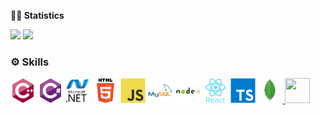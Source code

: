 <b>👩‍💻 Statistics</b>
<!-- GitHub Stats -->  
<p>  
<!-- GitHub Stats -->  
<img height="180em" src="https://github-readme-stats.vercel.app/api?username=juztim&include_all_commits=true&show_icons=true&hide_border=true&count_private=true&theme=gruvbox" />
<!-- Most Used Languages -->  
<img height="180em" src="https://github-readme-stats.vercel.app/api/top-langs/?username=juztim&include_all_commits=true&count_private=true&show_icons=true&hide_border=true&layout=compact&hide=lua&langs_count=8&theme=gruvbox"/>  
</p>  

<h3 align="left">⚙ Skills</h3>
<p align="left"> 
  
<a href="https://www.w3schools.com/cpp/" target="_blank"> <img src="https://raw.githubusercontent.com/devicons/devicon/master/icons/cplusplus/cplusplus-original.svg" alt="cplusplus" width="40" height="40"/></a>
<a href="https://www.w3schools.com/cs/" target="_blank"> <img src="https://raw.githubusercontent.com/devicons/devicon/master/icons/csharp/csharp-original.svg" alt="csharp" width="40" height="40"/></a>
<a href="https://dotnet.microsoft.com/" target="_blank"> <img src="https://raw.githubusercontent.com/devicons/devicon/master/icons/dot-net/dot-net-original-wordmark.svg" alt="dotnet" width="40" height="40"/></a> 
<a href="https://www.w3.org/html/" target="_blank"> <img src="https://raw.githubusercontent.com/devicons/devicon/master/icons/html5/html5-original-wordmark.svg" alt="html5" width="40" height="40"/></a>
<a href="https://developer.mozilla.org/en-US/docs/Web/JavaScript" target="_blank"> <img src="https://raw.githubusercontent.com/devicons/devicon/master/icons/javascript/javascript-original.svg" alt="javascript" width="40" height="40"/></a>
<a href="https://www.mysql.com/" target="_blank"> <img src="https://raw.githubusercontent.com/devicons/devicon/master/icons/mysql/mysql-original-wordmark.svg" alt="mysql" width="40" height="40"/></a>
<a href="https://nodejs.org" target="_blank"> <img src="https://raw.githubusercontent.com/devicons/devicon/master/icons/nodejs/nodejs-original-wordmark.svg" alt="nodejs" width="40" height="40"/></a>
<a href="https://reactjs.org/" target="_blank"> <img src="https://raw.githubusercontent.com/devicons/devicon/master/icons/react/react-original-wordmark.svg" alt="react" width="40" height="40"/></a> 
<a href="https://www.typescriptlang.org/" target="_blank"> <img src="https://raw.githubusercontent.com/devicons/devicon/master/icons/typescript/typescript-original.svg" alt="typescript" width="40" height="40"/></a> 
<a href="https://www.mongodb.com/"> <img src="https://github.com/devicons/devicon/blob/master/icons/mongodb/mongodb-original.svg" width="40" height="40">
<a href="https://www.unrealengine.com/"> <img src="https://pbs.twimg.com/profile_images/879715096821460992/6DO-xqph_400x400.jpg" height="40" width="40">
</p>
